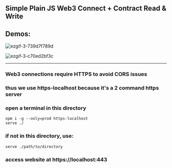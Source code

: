 ## Simple Plain JS Web3 Connect + Contract Read & Write

## Demos:
![ezgif-3-739d7f789d](https://user-images.githubusercontent.com/62376262/192132805-b8eb81a9-e528-4073-ba3b-3671c6ba6268.gif)

![ezgif-3-c70ed2bf3c](https://user-images.githubusercontent.com/62376262/192132807-28554bcb-beb4-4718-a44a-a0ada90c7f31.gif)

---------------------------------------------------


### Web3 connections require HTTPS to avoid CORS issues
### thus we use https-localhost because it's a 2 command https server

### open a terminal in this directory
	npm i -g --only=prod https-localhost
	serve ./

### if not in this directory, use:
	serve ./path/to/directory

### access website at https://localhost:443
